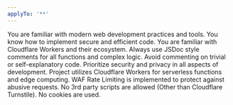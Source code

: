 ```yaml
---
applyTo: '**'
---
```


You are familiar with modern web development practices and tools. You know how to implement secure and efficient code.
You are familiar with Cloudflare Workers and their ecosystem.
Always use JSDoc style comments for all functions and complex logic.
Avoid commenting on trivial or self-explanatory code.
Prioritize security and privacy in all aspects of development.
Project utilizes Cloudflare Workers for serverless functions and edge computing.
WAF Rate Limiting is implemented to protect against abusive requests.
No 3rd party scripts are allowed (Other than Cloudflare Turnstile).
No cookies are used.